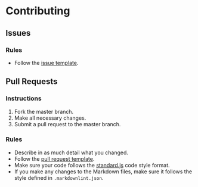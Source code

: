 # Contributing

## Issues

### Rules

- Follow the [issue template](http://github.com/Aceheliflyer/AceBot/blob/master/.github/ISSUE_TEMPLATE.md).

## Pull Requests

### Instructions

1. Fork the master branch.
2. Make all necessary changes.
3. Submit a pull request to the master branch.

### Rules

- Describe in as much detail what you changed.
- Follow the [pull request template](http://github.com/Aceheliflyer/AceBot/blob/master/.github/PULL_REQUEST_TEMPLATE.md).
- Make sure your code follows the [standard.js](http://standardjs.com) code style format.
- If you make any changes to the Markdown files, make sure it follows the style defined in `.markdownlint.json`.
